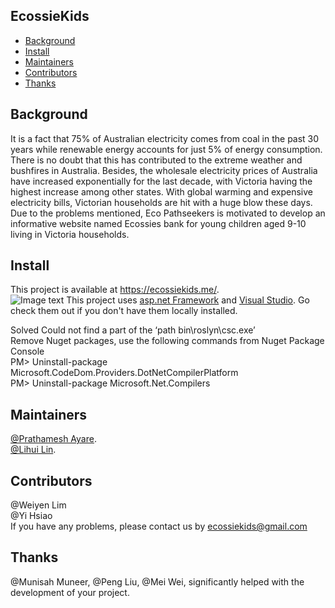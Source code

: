 ## EcossieKids

- [Background](#background)
- [Install](#install)
- [Maintainers](#maintainers)
- [Contributors](#contributors)
- [Thanks](#thanks)


## Background

It is a fact that 75% of Australian electricity comes from coal in the past 30 years while renewable energy accounts for just 5% of energy consumption. There is no doubt that this has contributed to the extreme weather and bushfires in Australia. Besides, the wholesale electricity prices of Australia have increased exponentially for the last decade, with Victoria having the highest increase among other states. With global warming and expensive electricity bills, Victorian households are hit with a huge blow these days. Due to the problems mentioned, Eco Pathseekers is motivated to develop an informative website named Ecossies bank for young children aged 9-10 living in Victoria households. 

## Install
This project is available at https://ecossiekids.me/.  
![Image text](https://s1.ax1x.com/2020/10/25/BemERI.md.png)
This project uses [asp.net Framework](https://dotnet.microsoft.com/apps/aspnet) and [Visual Studio](https://visualstudio.microsoft.com/).
Go check them out if you don't have them locally installed.  

Solved Could not find a part of the ‘path bin\roslyn\csc.exe’  
Remove Nuget packages, use the following commands from Nuget Package Console  
PM> Uninstall-package Microsoft.CodeDom.Providers.DotNetCompilerPlatform  
PM> Uninstall-package Microsoft.Net.Compilers  


## Maintainers

[@Prathamesh Ayare](https://github.com/paya0001).  
[@Lihui Lin](https://github.com/againstllh).  



## Contributors

@Weiyen Lim   
@Yi Hsiao  
If you have any problems, please contact us by ecossiekids@gmail.com



## Thanks
@Munisah Muneer,  @Peng Liu,  @Mei Wei, significantly helped with the development of your project. 


